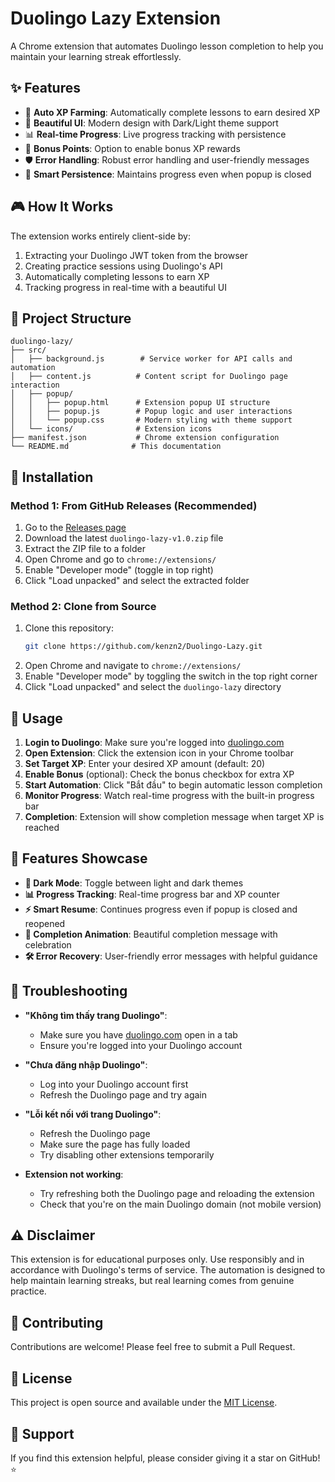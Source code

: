 # Duolingo Lazy Extension

A Chrome extension that automates Duolingo lesson completion to help you maintain your learning streak effortlessly.

## ✨ Features

- 🎯 **Auto XP Farming**: Automatically complete lessons to earn desired XP
- 🎨 **Beautiful UI**: Modern design with Dark/Light theme support
- 📊 **Real-time Progress**: Live progress tracking with persistence
- 🎁 **Bonus Points**: Option to enable bonus XP rewards
- 🛡️ **Error Handling**: Robust error handling and user-friendly messages
- 💾 **Smart Persistence**: Maintains progress even when popup is closed

## 🎮 How It Works

The extension works entirely client-side by:
1. Extracting your Duolingo JWT token from the browser
2. Creating practice sessions using Duolingo's API
3. Automatically completing lessons to earn XP
4. Tracking progress in real-time with a beautiful UI

## 📁 Project Structure

```
duolingo-lazy/
├── src/
│   ├── background.js        # Service worker for API calls and automation
│   ├── content.js          # Content script for Duolingo page interaction
│   ├── popup/
│   │   ├── popup.html      # Extension popup UI structure
│   │   ├── popup.js        # Popup logic and user interactions
│   │   └── popup.css       # Modern styling with theme support
│   └── icons/              # Extension icons
├── manifest.json           # Chrome extension configuration
└── README.md              # This documentation
```

## 🚀 Installation

### Method 1: From GitHub Releases (Recommended)
1. Go to the [Releases page](https://github.com/kenzn2/Duolingo-Lazy/releases)
2. Download the latest `duolingo-lazy-v1.0.zip` file
3. Extract the ZIP file to a folder
4. Open Chrome and go to `chrome://extensions/`
5. Enable "Developer mode" (toggle in top right)
6. Click "Load unpacked" and select the extracted folder

### Method 2: Clone from Source
1. Clone this repository:
   ```bash
   git clone https://github.com/kenzn2/Duolingo-Lazy.git
   ```
2. Open Chrome and navigate to `chrome://extensions/`
3. Enable "Developer mode" by toggling the switch in the top right corner
4. Click "Load unpacked" and select the `duolingo-lazy` directory

## 📱 Usage

1. **Login to Duolingo**: Make sure you're logged into [duolingo.com](https://duolingo.com)
2. **Open Extension**: Click the extension icon in your Chrome toolbar
3. **Set Target XP**: Enter your desired XP amount (default: 20)
4. **Enable Bonus** (optional): Check the bonus checkbox for extra XP
5. **Start Automation**: Click "Bắt đầu" to begin automatic lesson completion
6. **Monitor Progress**: Watch real-time progress with the built-in progress bar
7. **Completion**: Extension will show completion message when target XP is reached

## 🎨 Features Showcase

- **🌙 Dark Mode**: Toggle between light and dark themes
- **📊 Progress Tracking**: Real-time progress bar and XP counter  
- **⚡ Smart Resume**: Continues progress even if popup is closed and reopened
- **🎉 Completion Animation**: Beautiful completion message with celebration
- **🛠️ Error Recovery**: User-friendly error messages with helpful guidance

## 🔧 Troubleshooting

- **"Không tìm thấy trang Duolingo"**: 
  - Make sure you have [duolingo.com](https://duolingo.com) open in a tab
  - Ensure you're logged into your Duolingo account

- **"Chưa đăng nhập Duolingo"**: 
  - Log into your Duolingo account first
  - Refresh the Duolingo page and try again

- **"Lỗi kết nối với trang Duolingo"**: 
  - Refresh the Duolingo page
  - Make sure the page has fully loaded
  - Try disabling other extensions temporarily

- **Extension not working**: 
  - Try refreshing both the Duolingo page and reloading the extension
  - Check that you're on the main Duolingo domain (not mobile version)

## ⚠️ Disclaimer

This extension is for educational purposes only. Use responsibly and in accordance with Duolingo's terms of service. The automation is designed to help maintain learning streaks, but real learning comes from genuine practice.

## 🤝 Contributing

Contributions are welcome! Please feel free to submit a Pull Request.

## 📄 License

This project is open source and available under the [MIT License](LICENSE).

## 🌟 Support

If you find this extension helpful, please consider giving it a star on GitHub! ⭐
